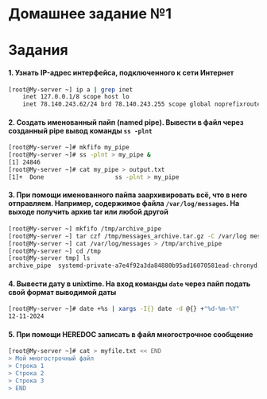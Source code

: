 # Домашнее задание №1



# Задания

#### 1. Узнать IP-адрес интерфейса, подключенного к сети Интернет
```sh
[root@My-server ~] ip a | grep inet
    inet 127.0.0.1/8 scope host lo
    inet 78.140.243.62/24 brd 78.140.243.255 scope global noprefixroute enp0s5
```

#### 2. Создать именованный пайп (named pipe). Вывести в файл через созданный pipe вывод команды `ss -plnt`
```sh
[root@My-server ~]# mkfifo my_pipe 
[root@My-server ~]# ss -plnt > my_pipe &
[1] 24846
[root@My-server ~]# cat my_pipe > output.txt
[1]+  Done                    ss -plnt > my_pipe
```
#### 3. При помощи именованного пайпа заархивировать всё, что в него отправляем. Например, содержимое файла `/var/log/messages`. На выходе получить архив tar или любой другой
```sh
[root@My-server ~] mkfifo /tmp/archive_pipe
[root@My-server ~] tar czf /tmp/messages_archive.tar.gz -C /var/log messages < /tmp/archive_pipe
[root@My-server ~] cat /var/log/messages > /tmp/archive_pipe
[root@My-server ~] cd /tmp
[root@My-server tmp] ls
archive_pipe  systemd-private-a7e4f92a3da84880b95ad16070581ead-chronyd.service-IlYHLj
```
#### 4. Вывести дату в unixtime. На вход команды `date` через пайп подать свой формат выводимой даты
```sh
[root@My-server ~]# date +%s | xargs -I{} date -d @{} +"%d-%m-%Y"
12-11-2024
```
#### 5. При помощи HEREDOC записать в файл многострочное сообщение
```sh
[root@My-server ~]# cat > myfile.txt << END
> Мой многострочный файл
> Строка 1
> Строка 2
> Строка 3
> END
```
